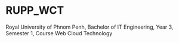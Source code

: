 # RUPP_WCT
Royal University of Phnom Penh, Bachelor of IT Engineering, Year 3, Semester 1, Course Web Cloud Technology
